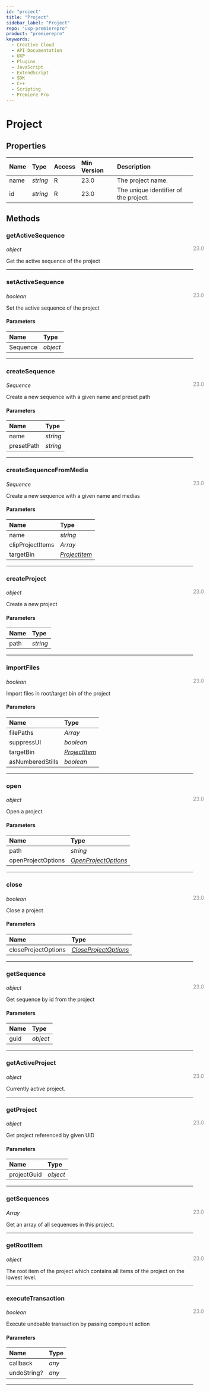 ```yaml
---
id: "project"
title: "Project"
sidebar_label: "Project"
repo: "uxp-premierepro"
product: "premierepro"
keywords:
  - Creative Cloud
  - API Documentation
  - UXP
  - Plugins
  - JavaScript
  - ExtendScript
  - SDK
  - C++
  - Scripting
  - Premiere Pro
---
```


# Project

## Properties

| Name | Type | Access | Min Version | Description |
| :------ | :------ | :------ | :------ | :------ |
| name | *string* | R | 23.0 | The project name. |
| id | *string* | R | 23.0 | The unique identifier of the project. |


## Methods

### getActiveSequence
<span class="minversion" style="display: block; margin-bottom: -1em; margin-left: 36em; float:left; opacity:0.5;">23.0</span>

*object*

Get the active sequence of the project


___

### setActiveSequence
<span class="minversion" style="display: block; margin-bottom: -1em; margin-left: 36em; float:left; opacity:0.5;">23.0</span>

*boolean*

Set the active sequence of the project

#### Parameters
| Name | Type |
| :------ | :------ |
| Sequence | *object* |
    
___

### createSequence
<span class="minversion" style="display: block; margin-bottom: -1em; margin-left: 36em; float:left; opacity:0.5;">23.0</span>

*Sequence*

Create a new sequence with a given name and preset path

#### Parameters
| Name | Type |
| :------ | :------ |
| name | *string* |
| presetPath | *string* |
    
___

### createSequenceFromMedia
<span class="minversion" style="display: block; margin-bottom: -1em; margin-left: 36em; float:left; opacity:0.5;">23.0</span>

*Sequence*

Create a new sequence with a given name and medias

#### Parameters
| Name | Type |
| :------ | :------ |
| name | *string* |
| clipProjectItems | *Array* |
| targetBin | [*ProjectItem*](/ppro_reference/classes/projectitem/) |
    
___

### createProject
<span class="minversion" style="display: block; margin-bottom: -1em; margin-left: 36em; float:left; opacity:0.5;">23.0</span>

*object*

Create a new project

#### Parameters
| Name | Type |
| :------ | :------ |
| path | *string* |
    
___

### importFiles
<span class="minversion" style="display: block; margin-bottom: -1em; margin-left: 36em; float:left; opacity:0.5;">23.0</span>

*boolean*

Import files in root/target bin of the project

#### Parameters
| Name | Type |
| :------ | :------ |
| filePaths | *Array* |
| suppressUI | *boolean* |
| targetBin | [*ProjectItem*](/ppro_reference/classes/projectitem/) |
| asNumberedStills | *boolean* |
    
___

### open
<span class="minversion" style="display: block; margin-bottom: -1em; margin-left: 36em; float:left; opacity:0.5;">23.0</span>

*object*

Open a project

#### Parameters
| Name | Type |
| :------ | :------ |
| path | *string* |
| openProjectOptions | [*OpenProjectOptions*](/ppro_reference/classes/openprojectoptions/) |
    
___

### close
<span class="minversion" style="display: block; margin-bottom: -1em; margin-left: 36em; float:left; opacity:0.5;">23.0</span>

*boolean*

Close a project

#### Parameters
| Name | Type |
| :------ | :------ |
| closeProjectOptions | [*CloseProjectOptions*](/ppro_reference/classes/closeprojectoptions/) |
    
___

### getSequence
<span class="minversion" style="display: block; margin-bottom: -1em; margin-left: 36em; float:left; opacity:0.5;">23.0</span>

*object*

Get sequence by id from the project

#### Parameters
| Name | Type |
| :------ | :------ |
| guid | *object* |
    
___

### getActiveProject
<span class="minversion" style="display: block; margin-bottom: -1em; margin-left: 36em; float:left; opacity:0.5;">23.0</span>

*object*

Currently active project.


___

### getProject
<span class="minversion" style="display: block; margin-bottom: -1em; margin-left: 36em; float:left; opacity:0.5;">23.0</span>

*object*

Get project referenced by given UID

#### Parameters
| Name | Type |
| :------ | :------ |
| projectGuid | *object* |
    
___

### getSequences
<span class="minversion" style="display: block; margin-bottom: -1em; margin-left: 36em; float:left; opacity:0.5;">23.0</span>

*Array*

Get an array of all sequences in this project.


___

### getRootItem
<span class="minversion" style="display: block; margin-bottom: -1em; margin-left: 36em; float:left; opacity:0.5;">23.0</span>

*object*

The root item of the project which contains all items of the project on the lowest level.


___

### executeTransaction
<span class="minversion" style="display: block; margin-bottom: -1em; margin-left: 36em; float:left; opacity:0.5;">23.0</span>

*boolean*

Execute undoable transaction by passing compount action

#### Parameters
| Name | Type |
| :------ | :------ |
| callback | *any* |
| undoString? | *any* |
    
___





